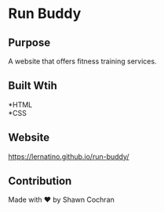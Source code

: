 # Run Buddy

## Purpose
A website that offers fitness training services.

## Built Wtih
*HTML<br>
*CSS

## Website
https://lernatino.github.io/run-buddy/

## Contribution
Made with ❤️ by Shawn Cochran
